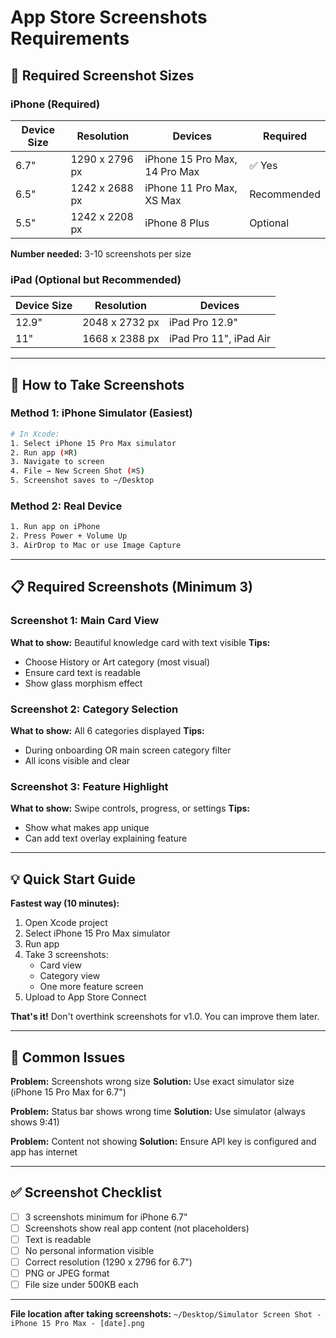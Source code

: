 # App Store Screenshots Requirements

## 📸 Required Screenshot Sizes

### iPhone (Required)

| Device Size | Resolution | Devices | Required |
|------------|------------|---------|----------|
| 6.7" | 1290 x 2796 px | iPhone 15 Pro Max, 14 Pro Max | ✅ Yes |
| 6.5" | 1242 x 2688 px | iPhone 11 Pro Max, XS Max | Recommended |
| 5.5" | 1242 x 2208 px | iPhone 8 Plus | Optional |

**Number needed:** 3-10 screenshots per size

### iPad (Optional but Recommended)

| Device Size | Resolution | Devices |
|------------|------------|---------|
| 12.9" | 2048 x 2732 px | iPad Pro 12.9" |
| 11" | 1668 x 2388 px | iPad Pro 11", iPad Air |

---

## 🎯 How to Take Screenshots

### Method 1: iPhone Simulator (Easiest)

```bash
# In Xcode:
1. Select iPhone 15 Pro Max simulator
2. Run app (⌘R)
3. Navigate to screen
4. File → New Screen Shot (⌘S)
5. Screenshot saves to ~/Desktop
```

### Method 2: Real Device

```bash
1. Run app on iPhone
2. Press Power + Volume Up
3. AirDrop to Mac or use Image Capture
```

---

## 📋 Required Screenshots (Minimum 3)

### Screenshot 1: Main Card View
**What to show:** Beautiful knowledge card with text visible
**Tips:**
- Choose History or Art category (most visual)
- Ensure card text is readable
- Show glass morphism effect

### Screenshot 2: Category Selection
**What to show:** All 6 categories displayed
**Tips:**
- During onboarding OR main screen category filter
- All icons visible and clear

### Screenshot 3: Feature Highlight
**What to show:** Swipe controls, progress, or settings
**Tips:**
- Show what makes app unique
- Can add text overlay explaining feature

---

## 💡 Quick Start Guide

**Fastest way (10 minutes):**

1. Open Xcode project
2. Select iPhone 15 Pro Max simulator
3. Run app
4. Take 3 screenshots:
   - Card view
   - Category view
   - One more feature screen
5. Upload to App Store Connect

**That's it!** Don't overthink screenshots for v1.0. You can improve them later.

---

## 🚨 Common Issues

**Problem:** Screenshots wrong size
**Solution:** Use exact simulator size (iPhone 15 Pro Max for 6.7")

**Problem:** Status bar shows wrong time
**Solution:** Use simulator (always shows 9:41)

**Problem:** Content not showing
**Solution:** Ensure API key is configured and app has internet

---

## ✅ Screenshot Checklist

- [ ] 3 screenshots minimum for iPhone 6.7"
- [ ] Screenshots show real app content (not placeholders)
- [ ] Text is readable
- [ ] No personal information visible
- [ ] Correct resolution (1290 x 2796 for 6.7")
- [ ] PNG or JPEG format
- [ ] File size under 500KB each

---

**File location after taking screenshots:**
`~/Desktop/Simulator Screen Shot - iPhone 15 Pro Max - [date].png`
